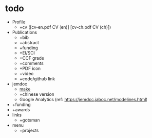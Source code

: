 # todo

- Profile
  - +cv ([cv-en.pdf CV (en)] [cv-ch.pdf CV (ch)])
- Publications
  - +bib
  - +abstract
  - +funding
  - +EI/SCI
  - +CCF grade
  - +comments
  - +PDF icon
  - +video
  - +code/github link
- jemdoc
  - [make](https://jemdoc.jaboc.net/stuff.html)
  - +chinese version
  - Google Analytics (ref: https://jemdoc.jaboc.net/modelines.html)
- +funding
- +awards
- links
  - +gotsman
- menu
  - +projects